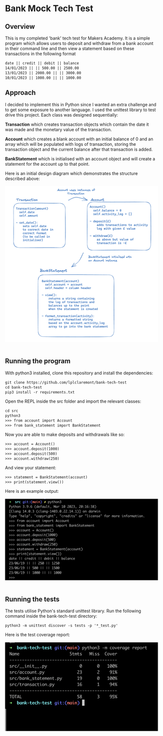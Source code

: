 # Bank Mock Tech Test

## Overview
This is my completed 'bank' tech test for Makers Academy. It is a simple program which allows users to deposit and withdraw from a bank account in their command line and then view a statement based on these transactions in the following format
```
date || credit || debit || balance
14/01/2023 || || 500.00 || 2500.00
13/01/2023 || 2000.00 || || 3000.00
10/01/2023 || 1000.00 || || 1000.00
```

## Approach
I decided to implement this in Python since I wanted an extra challenge and to get some exposure to another language. I used the unittest library to test drive this project.
Each class was designed sequentially:

**Transaction**
which creates transaction objects which contain the date it was made and the monetary value of the transaction.

**Account**
which creates a blank account with an initial balance of 0 and an array which will be populated with logs of transaction, storing the transaction object and the current balance after that transaction is added.

**BankStatement**
which is initialised with an account object and will create a statement for the account up to that point.

Here is an initial design diagram which demonstrates the structure described above:
<br>
<br>
![a screenshot of class diagram](./public/class-diagram.png )
<br>
<br>

## Running the program
With python3 installed, clone this repository and install the dependencies:

```
git clone https://github.com/lplclaremont/bank-tech-test
cd bank-tech-test
pip3 install -r requirements.txt
```

Open the REPL inside the src folder and import the relevant classes:

```
cd src
python3
>>> from account import Account
>>> from bank_statement import BankStatement
```

Now you are able to make deposits and withdrawals like so:

```
>>> account = Account()
>>> account.deposit(1000)
>>> account.deposit(500)
>>> account.withdraw(250)
```

And view your statement:

```
>>> statement = BankStatement(account)
>>> print(statement.view())
```
Here is an example output:
<br>
<br>
![a screenshot of the user display](./public/example-user-usage.png)
<br>
<br>


## Running the tests
The tests utilise Python's standard unittest library.
Run the following command inside the bank-tech-test directory:
```
python3 -m unittest discover -s tests -p '*_test.py'
```

Here is the test coverage report:
<br>
<br>
![a screenshot of the test coverage](./public/test-coverage.png)
<br>
<br>
